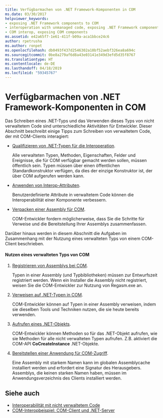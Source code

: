 ```yaml
---
title: Verfügbarmachen von .NET Framework-Komponenten in COM
ms.date: 03/30/2017
helpviewer_keywords:
- exposing .NET Framework components to COM
- interoperation with unmanaged code, exposing .NET Framework components
- COM interop, exposing COM components
ms.assetid: e42a65f7-1e61-411f-b09a-aca1bbce24c6
author: rpetrusha
ms.author: ronpet
ms.openlocfilehash: db0493f437d2546302a10bf52aebf326ea8a694c
ms.sourcegitcommit: 0be8a279af6d8a43e03141e349d3efd5d35f8767
ms.translationtype: HT
ms.contentlocale: de-DE
ms.lasthandoff: 04/18/2019
ms.locfileid: "59345767"
---
```

# <a name="exposing-net-framework-components-to-com"></a>Verfügbarmachen von .NET Framework-Komponenten in COM
Das Schreiben eines .NET-Typs und das Verwenden dieses Typs von nicht verwaltetem Code sind unterschiedliche Aktivitäten für Entwickler. Dieser Abschnitt beschreibt einige Tipps zum Schreiben von verwaltetem Code, der mit COM-Clients interagiert:  
  
-   [Qualifizieren von .NET-Typen für die Interoperation](../../../docs/framework/interop/qualifying-net-types-for-interoperation.md).  
  
     Alle verwalteten Typen, Methoden, Eigenschaften, Felder und Ereignisse, die für COM verfügbar gemacht werden sollen, müssen öffentlich sein. Typen müssen über einen öffentlichen Standardkonstruktor verfügen, da dies der einzige Konstruktor ist, der über COM aufgerufen werden kann.  
  
-   [Anwenden von Interop-Attributen](../../../docs/framework/interop/applying-interop-attributes.md).  
  
     Benutzerdefinierte Attribute in verwaltetem Code können die Interoperabilität einer Komponente verbessern.  
  
-   [Verpacken einer Assembly für COM](../../../docs/framework/interop/packaging-an-assembly-for-com.md).  
  
     COM-Entwickler fordern möglicherweise, dass Sie die Schritte für Verweise und die Bereitstellung Ihrer Assemblys zusammenfassen.  
  
 Darüber hinaus werden in diesem Abschnitt die Aufgaben im Zusammenhang mit der Nutzung eines verwalteten Typs von einem COM-Client beschrieben.  
  
#### <a name="to-consume-a-managed-type-from-com"></a>Nutzen eines verwalteten Typs von COM  
  
1. [Registrieren von Assemblys bei COM](../../../docs/framework/interop/registering-assemblies-with-com.md).  
  
     Typen in einer Assembly (und Typbibliotheken) müssen zur Entwurfszeit registriert werden. Wenn ein Installer die Assembly nicht registriert, weisen Sie die COM-Entwickler zur Nutzung von Regasm.exe an.  
  
2. [Verweisen auf .NET-Typen in COM](../../../docs/framework/interop/how-to-reference-net-types-from-com.md).  
  
     COM-Entwickler können auf Typen in einer Assembly verweisen, indem sie dieselben Tools und Techniken nutzen, die sie heute bereits verwenden.  
  
3. [Aufrufen eines .NET-Objekts](https://docs.microsoft.com/previous-versions/dotnet/netframework-4.0/8hw8h46b(v=vs.100)).  
  
     COM-Entwickler können Methoden so für das .NET-Objekt aufrufen, wie sie Methoden für alle nicht verwalteten Typen aufrufen. Z.B. aktiviert die COM-API **CoCreateInstance** .NET-Objekte.  
  
4. [Bereitstellen einer Anwendung für COM-Zugriff](https://docs.microsoft.com/previous-versions/dotnet/netframework-4.0/c2850st8(v=vs.100)).  
  
     Eine Assembly mit starkem Namen kann im globalen Assemblycache installiert werden und erfordert eine Signatur des Herausgebers. Assemblys, die keinen starken Namen haben, müssen im Anwendungsverzeichnis des Clients installiert werden.  
  
## <a name="see-also"></a>Siehe auch

- [Interoperabilität mit nicht verwaltetem Code](../../../docs/framework/interop/index.md)
- [COM-Interopbeispiel: COM-Client und .NET-Server](../../../docs/framework/interop/com-interop-sample-com-client-and-net-server.md)
